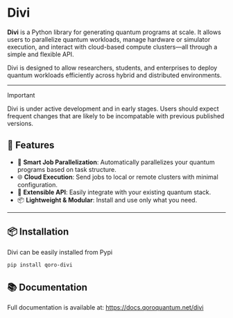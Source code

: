 # Divi

**Divi** is a Python library for generating quantum programs at scale. It allows users to parallelize quantum workloads, manage hardware or simulator execution, and interact with cloud-based compute clusters—all through a simple and flexible API.

Divi is designed to allow researchers, students, and enterprises to deploy quantum workloads efficiently across hybrid and distributed environments.

---

> [!IMPORTANT]
> Divi is under active development and in early stages. Users should expect frequent changes that are likely to be incompatable with previous published versions. 

## 🚀 Features

- 🧠 **Smart Job Parallelization**: Automatically parallelizes your quantum programs based on task structure.
- 🌐 **Cloud Execution**: Send jobs to local or remote clusters with minimal configuration.
- 🔌 **Extensible API**: Easily integrate with your existing quantum stack.
- 📦 **Lightweight & Modular**: Install and use only what you need.

---

## 📦 Installation

Divi can be easily installed from Pypi

```bash
pip install qoro-divi
```

## 📚 Documentation

Full documentation is available at: <https://docs.qoroquantum.net/divi>
